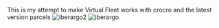 This is my attempt to make Virtual Fleet works with crocro and the latest version parcels
![iberargo2](https://github.com/user-attachments/assets/aec11d42-8900-4b7d-9560-8ce7e3610783)
![iberargo](https://github.com/user-attachments/assets/f4ef41b5-af5c-482e-a0b8-ec0e8e6c77a5)
